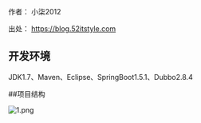 作者： 小柒2012

出处： https://blog.52itstyle.com

## 开发环境
JDK1.7、Maven、Eclipse、SpringBoot1.5.1、Dubbo2.8.4
<!--more-->

##项目结构

![1.png](https://blog.52itstyle.com/usr/uploads/2017/07/1998223460.png)

